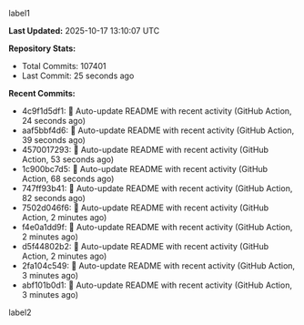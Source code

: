 
label1 
<!-- ACTIVITY_START -->
**Last Updated:** 2025-10-17 13:10:07 UTC

**Repository Stats:**
- Total Commits: 107401
- Last Commit: 25 seconds ago

**Recent Commits:**
- 4c9f1d5df1: 🤖 Auto-update README with recent activity (GitHub Action, 24 seconds ago)
- aaf5bbf4d6: 🤖 Auto-update README with recent activity (GitHub Action, 39 seconds ago)
- 4570017293: 🤖 Auto-update README with recent activity (GitHub Action, 53 seconds ago)
- 1c900bc7d5: 🤖 Auto-update README with recent activity (GitHub Action, 68 seconds ago)
- 747ff93b41: 🤖 Auto-update README with recent activity (GitHub Action, 82 seconds ago)
- 7502d046f6: 🤖 Auto-update README with recent activity (GitHub Action, 2 minutes ago)
- f4e0a1dd9f: 🤖 Auto-update README with recent activity (GitHub Action, 2 minutes ago)
- d5f44802b2: 🤖 Auto-update README with recent activity (GitHub Action, 2 minutes ago)
- 2fa104c549: 🤖 Auto-update README with recent activity (GitHub Action, 3 minutes ago)
- abf101b0d1: 🤖 Auto-update README with recent activity (GitHub Action, 3 minutes ago)
<!-- ACTIVITY_END -->

label2
